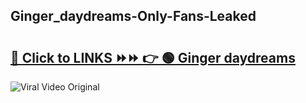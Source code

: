 
 ## Ginger_daydreams-Only-Fans-Leaked

# <h2><a href="https://clipsfans.com/Ginger_daydreams&ref=git">🔗 Click to LINKS ⏩⏩ 👉 🟢 Ginger daydreams </a></h2>

<a href="https://clipsfans.com/Ginger_daydreams&ref=git" rel="nofollow" data-target="animated-image.originalLink"><img src="https://i.ibb.co.com/xMMVF88/686577567.gif" alt="Viral Video Original" style="max-width: 100%; display: inline-block;" data-target="animated-image.originalImage"></a>
